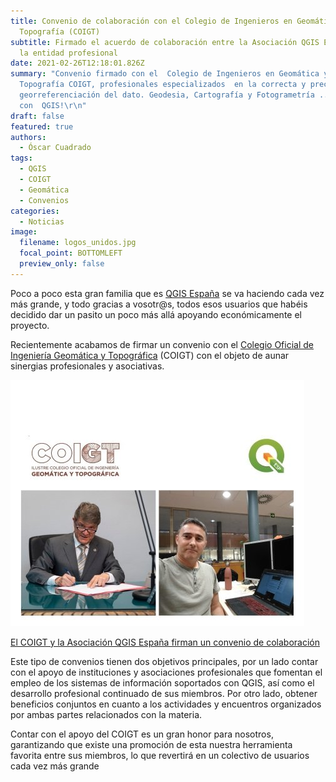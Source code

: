 ```yaml
---
title: Convenio de colaboración con el Colegio de Ingenieros en Geomática y
  Topografía (COIGT)
subtitle: Firmado el acuerdo de colaboración entre la Asociación QGIS España y
  la entidad profesional
date: 2021-02-26T12:18:01.826Z
summary: "Convenio firmado con el  Colegio de Ingenieros en Geomática y
  Topografía COIGT, profesionales especializados  en la correcta y precisa
  georreferenciación del dato. Geodesia, Cartografía y Fotogrametría ...
  con  QGIS!\r\n"
draft: false
featured: true
authors:
  - Óscar Cuadrado
tags:
  - QGIS
  - COIGT
  - Geomática
  - Convenios
categories:
  - Noticias
image:
  filename: logos_unidos.jpg
  focal_point: BOTTOMLEFT
  preview_only: false
---
```

Poco a poco esta gran familia que es [QGIS España](https://www.qgis.es/asociacion/)  se va haciendo cada vez más grande, y todo gracias a vosotr@s, todos esos usuarios que habéis decidido dar un pasito un poco más allá apoyando económicamente el proyecto.

Recientemente acabamos de firmar un convenio con el [Colegio Oficial de Ingeniería Geomática y Topográfica](https://www.coigt.com/Inicio.aspx)  (COIGT) con el objeto de aunar sinergias profesionales y asociativas.

![Firma](featured.jpg "El Decano del COIGT y nuestro Presidente durante la firma del convenio")

<!-- incluir la enlace?-->

[El COIGT y la Asociación QGIS España firman un convenio de colaboración](https://www.coigt.com/noticia/3012)

Este tipo de convenios tienen dos objetivos principales, por un lado contar con el apoyo de instituciones y asociaciones profesionales que fomentan el empleo de los sistemas de información soportados con QGIS, así como el desarrollo profesional continuado de sus miembros. Por otro lado, obtener beneficios conjuntos en cuanto a los actividades y encuentros organizados por ambas partes relacionados con la materia.

Contar con el apoyo del COIGT es un gran honor para nosotros, garantizando que existe una promoción de esta nuestra herramienta favorita entre sus miembros, lo que revertirá en un colectivo de usuarios cada vez más grande
